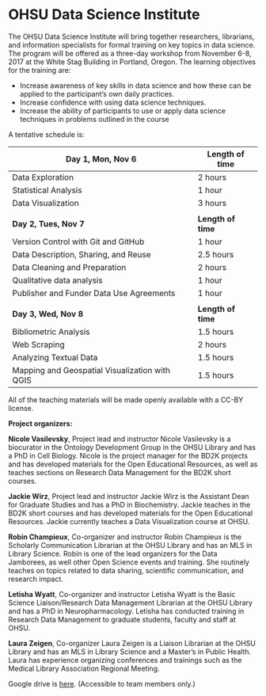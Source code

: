 # OHSU Data Science Institute
The OHSU Data Science Institute will bring together researchers, librarians, and information specialists for formal training on key topics in data science. The program will be offered as a three-day workshop from November 6-8, 2017 at the White Stag Building in Portland, Oregon. The learning objectives for the training are:
- Increase awareness of key skills in data science and how these can be applied to the participant’s own daily practices.
- Increase confidence with using data science techniques.
-	Increase the ability of participants to use or apply data science techniques in problems outlined in the course

A tentative schedule is:

| Day 1, Mon, Nov 6 | Length of time |
|------|-----------------|
| Data Exploration | 2 hours|
| Statistical Analysis | 1 hour |
| Data Visualization | 3 hours |
|||
| **Day 2, Tues, Nov 7** | **Length of time** |
| Version Control with Git and GitHub | 1 hour |
| Data Description, Sharing, and Reuse | 2.5 hours |
| Data Cleaning and Preparation | 2 hours |
| Qualitative data analysis | 1 hour |
| Publisher and Funder Data Use Agreements | 1 hour |
|||
| **Day 3, Wed, Nov 8** | **Length of time** |
| Bibliometric Analysis | 1.5 hours |
| Web Scraping | 2 hours |
| Analyzing Textual Data | 1.5 hours |
| Mapping and Geospatial Visualization with QGIS | 1.5 hours |

All of the teaching materials will be made openly available with a CC-BY license.

**Project organizers:**

**Nicole Vasilevsky**, Project lead and instructor
Nicole Vasilevsky is a biocurator in the Ontology Development Group in the OHSU Library and has a PhD in Cell Biology. Nicole is the project manager for the BD2K projects and has developed materials for the Open Educational Resources, as well as teaches sections on Research Data Management for the BD2K short courses.

**Jackie Wirz**, Project lead and instructor
Jackie Wirz is the Assistant Dean for Graduate Studies and has a PhD in Biochemistry. Jackie teaches in the BD2K short courses and has developed materials for the Open Educational Resources. Jackie currently teaches a Data Visualization course at OHSU.

**Robin Champieux**, Co-organizer and instructor
Robin Champieux is the Scholarly Communication Librarian at the OHSU Library and has an MLS in Library Science. Robin is one of the lead organizers for the Data Jamborees, as well other Open Science events and training. She routinely teaches on topics related to data sharing, scientific communication, and research impact.

**Letisha Wyatt**, Co-organizer and instructor
Letisha Wyatt is the Basic Science Liaison/Research Data Management Librarian at the OHSU Library and has a PhD in Neuropharmacology. Letisha has conducted training in Research Data Management to graduate students, faculty and staff at OHSU.

**Laura Zeigen**, Co-organizer
Laura Zeigen is a Liaison Librarian at the OHSU Library and has an MLS in Library Science and a Master’s in Public Health. Laura has experience organizing conferences and trainings such as the Medical Library Association Regional Meeting.

Google drive is [here](https://drive.google.com/drive/u/0/folders/0BwJNLRD3KsqGRmg2ZVZTYlRETlE). (Accessible to team members only.)
